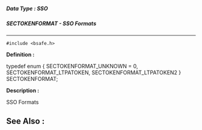 ##### Data Type : SSO
##### SECTOKENFORMAT - SSO Formats
---
```
#include <bsafe.h>
```

**Definition :**

typedef enum {
	SECTOKENFORMAT_UNKNOWN = 0,
	SECTOKENFORMAT_LTPATOKEN,
	SECTOKENFORMAT_LTPATOKEN2
} SECTOKENFORMAT;


**Description :**

SSO Formats


**See Also :**
---
